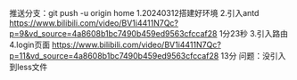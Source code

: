 推送分支：git push -u origin home
1.20240312搭建好环境
2.引入antd https://www.bilibili.com/video/BV1i4411N7Qc?p=9&vd_source=4a8608b1bc7490b459ed9563cfccaf28 1分23秒
3.引入路由
4.login页面 https://www.bilibili.com/video/BV1i4411N7Qc?p=11&vd_source=4a8608b1bc7490b459ed9563cfccaf28 13分 问题：没引入到less文件